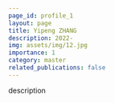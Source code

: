 ```yaml
---
page_id: profile_1
layout: page
title: Yipeng ZHANG
description: 2022-
img: assets/img/12.jpg
importance: 1
category: master
related_publications: false
---
```



description
